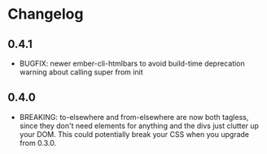 # Changelog

## 0.4.1

- BUGFIX: newer ember-cli-htmlbars to avoid build-time deprecation warning about calling super from init

## 0.4.0

 - BREAKING: to-elsewhere and from-elsewhere are now both tagless, since they don't need elements for anything and the divs just clutter up your DOM. This could potentially break your CSS when you upgrade from 0.3.0.
